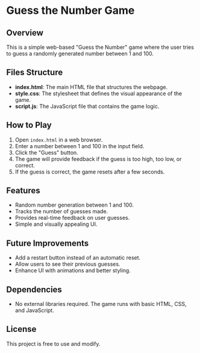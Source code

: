 # Guess the Number Game

## Overview
This is a simple web-based "Guess the Number" game where the user tries to guess a randomly generated number between 1 and 100.

## Files Structure
- **index.html**: The main HTML file that structures the webpage.
- **style.css**: The stylesheet that defines the visual appearance of the game.
- **script.js**: The JavaScript file that contains the game logic.

## How to Play
1. Open `index.html` in a web browser.
2. Enter a number between 1 and 100 in the input field.
3. Click the "Guess" button.
4. The game will provide feedback if the guess is too high, too low, or correct.
5. If the guess is correct, the game resets after a few seconds.

## Features
- Random number generation between 1 and 100.
- Tracks the number of guesses made.
- Provides real-time feedback on user guesses.
- Simple and visually appealing UI.


## Future Improvements
- Add a restart button instead of an automatic reset.
- Allow users to see their previous guesses.
- Enhance UI with animations and better styling.

## Dependencies
- No external libraries required. The game runs with basic HTML, CSS, and JavaScript.

## License
This project is free to use and modify.

